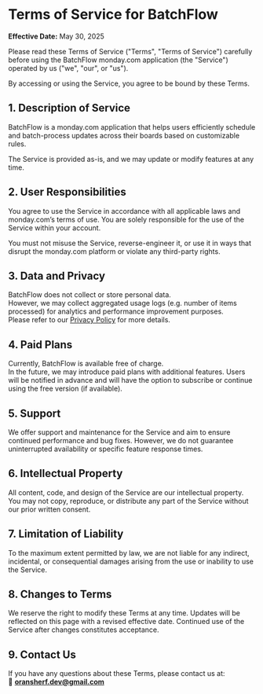 # Terms of Service for BatchFlow

**Effective Date:** May 30, 2025

Please read these Terms of Service ("Terms", "Terms of Service") carefully before using the BatchFlow monday.com application (the "Service") operated by us ("we", "our", or "us").

By accessing or using the Service, you agree to be bound by these Terms.

## 1. Description of Service

BatchFlow is a monday.com application that helps users efficiently schedule and batch-process updates across their boards based on customizable rules.

The Service is provided as-is, and we may update or modify features at any time.

## 2. User Responsibilities

You agree to use the Service in accordance with all applicable laws and monday.com’s terms of use. You are solely responsible for the use of the Service within your account.

You must not misuse the Service, reverse-engineer it, or use it in ways that disrupt the monday.com platform or violate any third-party rights.

## 3. Data and Privacy

BatchFlow does not collect or store personal data.  
However, we may collect aggregated usage logs (e.g. number of items processed) for analytics and performance improvement purposes.  
Please refer to our [Privacy Policy](./privacy-policy.md) for more details.

## 4. Paid Plans

Currently, BatchFlow is available free of charge.  
In the future, we may introduce paid plans with additional features. Users will be notified in advance and will have the option to subscribe or continue using the free version (if available).

## 5. Support

We offer support and maintenance for the Service and aim to ensure continued performance and bug fixes. However, we do not guarantee uninterrupted availability or specific feature response times.

## 6. Intellectual Property

All content, code, and design of the Service are our intellectual property. You may not copy, reproduce, or distribute any part of the Service without our prior written consent.

## 7. Limitation of Liability

To the maximum extent permitted by law, we are not liable for any indirect, incidental, or consequential damages arising from the use or inability to use the Service.

## 8. Changes to Terms

We reserve the right to modify these Terms at any time. Updates will be reflected on this page with a revised effective date. Continued use of the Service after changes constitutes acceptance.

## 9. Contact Us

If you have any questions about these Terms, please contact us at:  
📧 **oransherf.dev@gmail.com**
